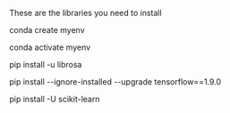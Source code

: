 These are the libraries you need to install 

conda create myenv

conda activate myenv

pip install -u librosa

pip install --ignore-installed --upgrade tensorflow==1.9.0

pip install -U scikit-learn
